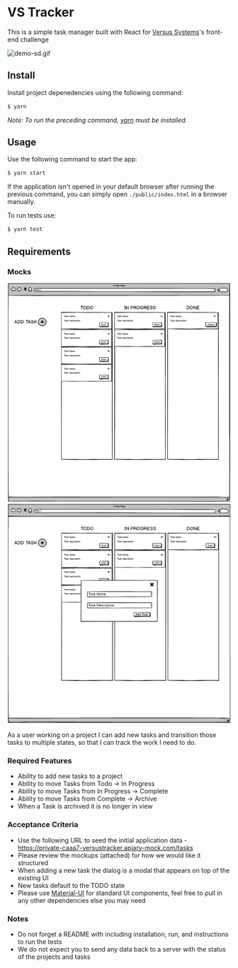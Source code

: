 # VS Tracker

This is a simple task manager built with React for [Versus Systems](http://www.versussystems.com/)'s front-end challenge

![demo-sd.gif](design/demo-sd.gif)

## Install

Install project depenedencies using the following command:

```bash
$ yarn
```

*Note: To run the preceding command, [yarn](https://yarnpkg.com) must be installed.*

## Usage

Use the following command to start the app:

```bash
$ yarn start
```

If the application isn't opened in your default browser after running the previous command, you can simply open `./public/index.html` in a browser manually.

To run tests use:

```bash
$ yarn test
```

## Requirements

### Mocks

![TaskList-mock.png](design/TaskList-mock.png) ![CreateNewTask-mock](design/CreateNewTask-mock.png)

As a user working on a project I can add new tasks and transition those tasks to multiple states, so that I can track the work I need to do. 
 
### Required Features
- Ability to add new tasks to a project
- Ability to move Tasks from Todo -> In Progress 
- Ability to move Tasks from In Progress -> Complete  
- Ability to move Tasks from Complete -> Archive
- When a Task is archived it is no longer in view
 
### Acceptance Criteria
- Use the following URL to seed the initial application data - https://private-caaa7-versustracker.apiary-mock.com/tasks
- Please review the mockups (attached) for how we would like it structured
- When adding a new task the dialog is a modal that appears on top of the existing UI
- New tasks default to the TODO state
- Please use [Material-UI](http://www.material-ui.com) for standard UI components, feel free to pull in any other dependencies else you may need
 
### Notes
- Do not forget a README with including installation, run, and instructions to run the tests
- We do not expect you to send any data back to a server with the status of the projects and tasks

